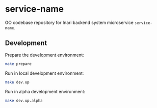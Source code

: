 # service-name

GO codebase repository for Inari backend system microservice `service-name`.

## Development
Prepare the development environment:
```bash
make prepare
```

Run in local development environment:
```bash
make dev.up
```

Run in alpha development environment:
```bash
make dev.up.alpha
```
